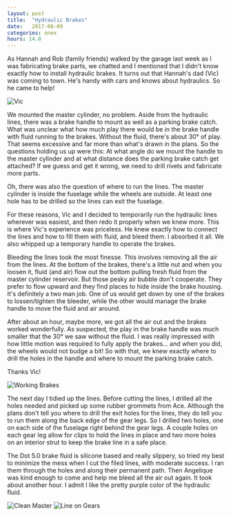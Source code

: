 ```yaml
---
layout: post
title:  "Hydraulic Brakes"
date:   2017-08-09 
categories: onex
hours: 14.0
---
```


As Hannah and Rob (family friends) walked by the garage last week as I was fabricating brake parts, we chatted and I mentioned that I didn't know exactly how to install hydraulic brakes.  It turns out that Hannah's dad (Vic) was coming to town. He's handy with cars and knows about hydraulics.  So he came to help!  

![Vic](/onex/img/2017-08-09/1.jpg)

We mounted the master cylinder, no problem. Aside from the hydraulic lines, there was a brake handle to mount as well as a parking brake catch.  What was unclear what how much play there would be in the brake handle with fluid running to the brakes.  Without the fluid, there's about 30° of play.  That seems excessive and far more than what's drawn in the plans.  So the questions holding us up were this:  At what angle do we mount the handle to the master cylinder and at what distance does the parking brake catch get attached?  If we guess and get it wrong, we need to drill rivets and fabricate more parts.
     
Oh, there was also the question of where to run the lines.  The master cylinder is inside the fuselage while the wheels are outside.  At least one hole has to be drilled so the lines can exit the fuselage.  

For these reasons, Vic and I decided to temporarily run the hydraulic lines wherever was easiest, and then redo it properly when we knew more.  This is where Vic's experience was priceless.  He knew exactly how to connect the lines and how to fill them with fluid, and bleed them.  I absorbed it all.  We also whipped up a temporary handle to operate the brakes. 

Bleeding the lines took the most finesse.  This involves removing all the air from the lines.  At the bottom of the brakes, there's a little nut and when you loosen it, fluid (and air) flow out the bottom pulling fresh fluid from the master cylinder reservoir.  But those pesky air bubble don't cooperate.  They prefer to flow upward and they find places to hide inside the brake housing.  It's definitely a two man job.  One of us would get down by one of the brakes to lossen/tighten the bleeder, while the other would manage the brake handle to move the fluid and air around.  

After about an hour, maybe more, we got all the air out and the brakes worked wonderfully.  As suspected, the play in the brake handle was much smaller that the 30° we saw without the fluid.  I was really impressed with how little motion was required to fully apply the brakes... and when you did, the wheels would not budge a bit!  So with that, we knew exactly where to drill the holes in the handle and where to mount the parking brake catch.
  
Thanks Vic!
     
![Working Brakes](/onex/img/2017-08-09/2.jpg)

The next day I tidied up the lines.  Before cutting the lines, I drilled all the holes needed and picked up some rubber grommets from Ace.  Although the plans don't tell you where to drill the exit holes for the lines, they do tell you to run them along the back edge of the gear legs.  So I drilled two holes, one on each side of the fuselage right behind the gear legs.  A couple holes on each gear leg allow for clips to hold the lines in place and two more holes on an interior strut to keep the brake line in a safe place.
  
The Dot 5.0 brake fluid is silicone based and really slippery, so tried my best to minimize the mess when I cut the filed lines, with moderate success.  I ran them through the holes and along their permanent path. Then Angelique was kind enough to come and help me bleed all the air out again.  It took about another hour.  I admit I like the pretty purple color of the hydraulic fluid. 

![Clean Master](/onex/img/2017-08-09/3.jpg)
![Line on Gears](/onex/img/2017-08-09/4.jpg)
